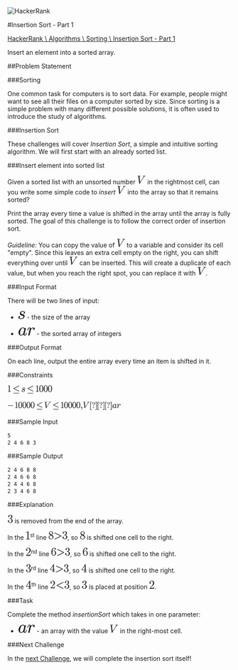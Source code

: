 ![HackerRank]

#Insertion Sort - Part 1

[HackerRank \ Algorithms \ Sorting \ Insertion Sort - Part 1](https://www.hackerrank.com/challenges/insertionsort1)

Insert an element into a sorted array.

##Problem Statement

###Sorting

One common task for computers is to sort data. For example, people might want to see all their files on a computer sorted by size. Since sorting is a simple problem with many different possible solutions, it is often used to introduce the study of algorithms.

###Insertion Sort

These challenges will cover _Insertion Sort_, a simple and intuitive sorting algorithm. We will first start with an already sorted list.

###Insert element into sorted list

Given a sorted list with an unsorted number ![$V$] in the rightmost cell, can you write some simple code to _insert_ ![$V$] into the array so that it remains sorted?

Print the array every time a value is shifted in the array until the array is fully sorted. The goal of this challenge is to follow the correct order of insertion sort.

_Guideline:_ You can copy the value of ![$V$] to a variable and consider its cell "empty". Since this leaves an extra cell empty on the right, you can shift everything over until ![$V$] can be inserted. This will create a duplicate of each value, but when you reach the right spot, you can replace it with ![$V$].

###Input Format

There will be two lines of input:

 - ![$s$] - the size of the array

 - ![$ar$] - the sorted array of integers

###Output Format

On each line, output the entire array every time an item is shifted in it.

###Constraints

![$1 le s  le 1000$]

![$-10000 le V le 10000, V ∈ ar$]

###Sample Input

    5
    2 4 6 8 3

###Sample Output

    2 4 6 8 8
    2 4 6 6 8
    2 4 4 6 8
    2 3 4 6 8

###Explanation

![$3$] is removed from the end of the array.<br/>

In the ![$1$]<sup>st</sup> line ![$8 > 3$], so ![$8$] is shifted one cell to the right. <br/>

In the ![$2$]<sup>nd</sup> line ![$6 > 3$], so ![$6$] is shifted one cell to the right. <br/>

In the ![$3$]<sup>rd</sup> line ![$4 > 3$], so ![$4$] is shifted one cell to the right. <br/>

In the ![$4$]<sup>th</sup> line ![$2 < 3$], so ![$3$] is placed at position ![$2$].

###Task

Complete the method <i>insertionSort</i> which takes in one parameter:

- ![$ar$] - an array with the value ![$V$] in the right-most cell.


###Next Challenge

In the [next Challenge](https://www.hackerrank.com/challenges/insertionsort2), we will complete the insertion sort itself!

[HackerRank]:https://www.hackerrank.com/assets/brand/typemark_60x200.png
[$2 < 3$]:../../../assets/31b7da964c9a032096e56f6bc31a3056.png
[$4$]:../../../assets/ecf4fe2774fd9244b4fd56f7e76dc882.png
[$1 le s  le 1000$]:../../../assets/f96a07606d21bb781ea7c745f14bb330.png
[$V$]:../../../assets/a9a3a4a202d80326bda413b5562d5cd1.png
[$4 > 3$]:../../../assets/fd373c293836a8cbf209b84031859ffe.png
[$2$]:../../../assets/76c5792347bb90ef71cfbace628572cf.png
[$1$]:../../../assets/034d0a6be0424bffe9a6e7ac9236c0f5.png
[$6 > 3$]:../../../assets/68c65047570bb09c4ff6899653a93e80.png
[$6$]:../../../assets/327c36301dc71617dc7032f8ce30b236.png
[$8 > 3$]:../../../assets/e343096361c18d2989f000ad0a1d1fe6.png
[$-10000 le V le 10000, V ∈ ar$]:../../../assets/5ab6a23b4dbac71bee6df5895d88a91e.png
[$s$]:../../../assets/6f9bad7347b91ceebebd3ad7e6f6f2d1.png
[$8$]:../../../assets/005c128d6e551735fa5d938e44e7a613.png
[$3$]:../../../assets/5dc642f297e291cfdde8982599601d7e.png
[$ar$]:../../../assets/9978ba2b8a2eb701a65496a8045523e2.png